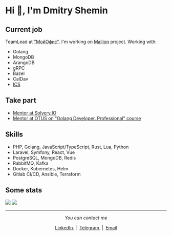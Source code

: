 # Hi 👋, I'm Dmitry Shemin

## Current job

TeamLead at <a href="https://myoffice.ru/" target="blank">"МойОфис"</a>. I'm working on <a href="https://mailion.ru/">Mailion</a> project.
Working with:
- Golang
- MongoDB
- ArangoDB
- gRPC
- Bazel
- CalDav
- <a href="https://www.rfc-editor.org/rfc/rfc5545">ICS</a>

## Take part

- <a href="https://solvery.io/ru/mentor/dshemin" target="blank">Mentor at Solvery.IO</a>
- <a href="https://otus.ru/lessons/golang-professional/" target="blank">Mentor at OTUS on "Golang Developer. Professional" course</a>

## Skills

- PHP, Golang, JavaScript/TypeScript, Rust, Lua, Python
- Laravel, Symfony, React, Vue
- PostgreSQL, MongoDB, Redis
- RabbitMQ, Kafka
- Docker, Kubernetes, Helm
- Gitlab CI/CD, Ansible, Terraform

## Some stats

![](https://github-profile-summary-cards.vercel.app/api/cards/repos-per-language?username=dshemin)
![](https://github-profile-summary-cards.vercel.app/api/cards/most-commit-language?username=dshemin)

<hr />
<p align="center">
  <i>You can contact me</i>
  <p align="center">
    <a href="https://linkedin.com/in/dmitry-shemin-1bb0b0149" target="blank">
      LinkedIn
    </a>
    &nbsp;|&nbsp;
    <a href="https://t.me/dshemin" target="blank">
      Telegram
    </a>
    &nbsp;|&nbsp;
    <a href="mailto:shemindmitry@gmail.com">
      Email
    </a>
  </p>
</p>
